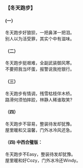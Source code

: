 ### 【冬天跑步】

#### (一）
冬天跑步好狼狈，一把鼻涕一把泪。  
别人以为活受罪，其实个中有滋味。

#### （二）
冬天跑步挺艰难，全副武装御风寒。  
不要把我当坏蛋，报警说我抢银行。

#### （三）
冬天跑步有情调，残雪枯枝伴木桥。  
路滑何须怕摔跤，林静人稀谁取笑?

#### （四）
冬天跑步不容易，整装待发却犹豫。  
屋里暖和又温馨，门外冰冷风还急。

#### （四) 中西合璧版：

冬天跑步不Easy，整装待发却犹豫。  
屋里暖和好Cozy，门外冰冷还Windy。

